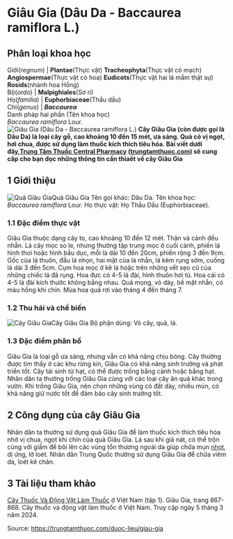# Giâu Gia (Dâu Da - Baccaurea ramiflora L.)

Phân loại khoa học  
---  
Giới(_regnum_) |  **Plantae**(Thực vật) **Tracheophyta**(Thực vật có mạch) **Angiospermae**(Thực vật có hoa) **Eudicots**(Thực vật hai lá mầm thật sự) **Rosids**(nhánh hoa Hồng)  
Bộ(_ordo_) | **Malpighiales**(Sơ ri)  
Họ(_familia_) | **Euphorbiaceae**(Thầu dầu)  
Chi(_genus_) | **_Baccaurea_**  
Danh pháp hai phần (Tên khoa học)  
_Baccaurea ramiflora_ Lour.  
![Giâu Gia \(Dâu Da - Baccaurea ramiflora L.\)](https://trungtamthuoc.com/images/others/cay-giau-gia-8228.jpg)
**Cây Giâu Gia (còn được gọi là Dâu Da) là loại cây gỗ, cao khoảng 10 đến 15 mét, ưa sáng. Quả có vị ngọt, hơi chua, được sử dụng làm thuốc kích thích tiêu hóa. Bài viết dưới đây,[Trung Tâm Thuốc Central Pharmacy](https://trungtamthuoc.com/ "Trung Tâm Thuốc Central Pharmacy") ([trungtamthuoc.com](https://trungtamthuoc.com/ "trungtamthuoc.com")) sẽ cung cấp cho bạn đọc những thông tin cần thiaết về cây Giâu Gia**
##  1 Giới thiệu
![Quả Giâu Gia](https://trungtamthuoc.com/images/item/cay-giau-gia-0.jpg)Quả Giâu Gia
Tên gọi khác: Dâu Da.
Tên khoa học: _Baccaurea ramiflora_ Lour.
Họ thực vật: Họ Thầu Dầu (Euphorbiaceae).
### 1.1 Đặc điểm thực vật
Giâu Gia thuộc dạng cây to, cao khoảng 10 đến 12 mét.
Thân và cành đều nhẵn.
Lá cây mọc so le, nhưng thường tập trung mọc ở cuối cành, phiến lá hình thoi hoặc hình bầu dục, mỗi là dài 10 đến 20cm, phiến rộng 3 đến 9cm. Gốc của lá thuôn, đầu lá nhọn, hai mặt của lá nhẵn, lá kèm rụng sớm, cuống lá dài 3 đến 5cm.
Cụm hoa mọc ở kẽ lá hoặc trên những vết sẹo cũ của những chiếc lá đã rụng.
Hoa đực có 4-5 lá đài, hình thuôn hơi tù.
Hoa cái có 4-5 lá đài kích thước không bằng nhau.
Quả mọng, vỏ dày, bề mặt nhẵn, có màu hồng khi chín.
Mùa hoa quả rơi vào tháng 4 đến tháng 7.
### 1.2 Thu hái và chế biến
![Cây Giâu Gia](https://trungtamthuoc.com/images/item/cay-giau-gia-1.jpg)Cây Giâu Gia
Bộ phận dùng: Vỏ cây, quả, lá.
### 1.3 Đặc điểm phân bố
Giâu Gia là loại gỗ ưa sáng, nhưng vẫn có khả năng chịu bóng.
Cây thường được tìm thấy ở các khu rừng kín, Giâu Gia có khả năng sinh trưởng và phát triển tốt.
Cây tái sinh từ hạt, có thể được trồng bằng cành hoặc bằng hạt.
Nhân dân ta thường trồng Giâu Gia cùng với các loại cây ăn quả khác trong vườn.
Khi trồng Giâu Gia, nên chọn những vùng có đất dày, nhiều mùn, có khả năng giữ nước tốt để đảm bảo cây sinh trưởng tốt.
##  2 Công dụng của cây Giâu Gia
Nhân dân ta thường sử dụng quả Giâu Gia để làm thuốc kích thích tiêu hóa nhờ vị chua, ngọt khi chín của quả Giâu Gia.
Lá sau khi giã nát, có thể trộn cùng với giấm để bôi lên các vùng tổn thương ngoài da giúp chữa mụn [nhọt](https://trungtamthuoc.com/bai-viet/nhot "nhọt"), dị ứng, lở loét.
Nhân dân Trung Quốc thường sử dụng Giâu Gia để chữa viêm da, loét kẽ chân.
##  3 Tài liệu tham khảo
[Cây Thuốc Và Động Vật Làm Thuốc](https://trungtamthuoc.com/bai-viet/doc-online-va-tai-mien-phi-pdf-sach-cay-thuoc-va-dong-vat-lam-thuoc-o-viet-nam "Cây Thuốc Và Động Vật Làm Thuốc") ở Việt Nam (tập 1). Giâu Gia, trang 867-868. Cây thuốc và động vật làm thuốc ở Việt Nam. Truy cập ngày 5 tháng 3 năm 2024.


Source: https://trungtamthuoc.com/duoc-lieu/giau-gia
